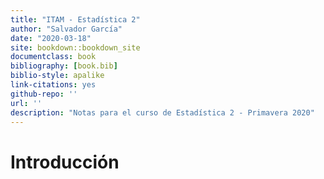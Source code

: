 ```yaml
--- 
title: "ITAM - Estadística 2"
author: "Salvador García"
date: "2020-03-18"
site: bookdown::bookdown_site
documentclass: book
bibliography: [book.bib]
biblio-style: apalike
link-citations: yes
github-repo: ''
url: ''
description: "Notas para el curso de Estadística 2 - Primavera 2020"
---
```


# Introducción


